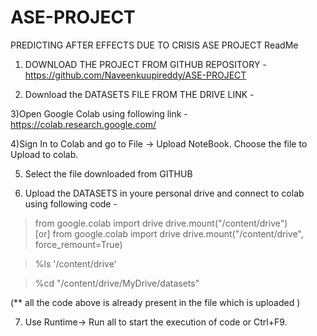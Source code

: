 # ASE-PROJECT
PREDICTING AFTER EFFECTS DUE TO CRISIS
ASE PROJECT ReadMe

1) DOWNLOAD THE PROJECT FROM GITHUB REPOSITORY - https://github.com/Naveenkuupireddy/ASE-PROJECT

2) Download the DATASETS FILE FROM THE DRIVE LINK -

3)Open Google Colab using following link - https://colab.research.google.com/

4)Sign In to Colab and go to File -> Upload NoteBook. Choose the file to Upload to colab.

5) Select the file downloaded from GITHUB

6) Upload the DATASETS in youre personal drive and connect to colab using following code - 

> from google.colab import drive
  drive.mount("/content/drive")  
               [or]
  from google.colab import drive
  drive.mount("/content/drive", force_remount=True)

> %ls '/content/drive'

> %cd "/content/drive/MyDrive/datasets"

(** all the code above is already present in the file which is uploaded )

7) Use Runtime-> Run all to start the execution of code or Ctrl+F9.

